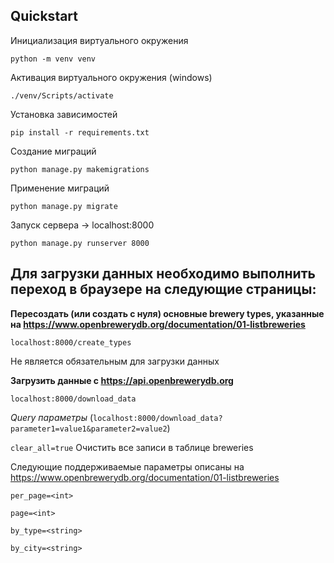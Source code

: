 ## Quickstart

Инициализация виртуального окружения

`python -m venv venv`

Активация виртуального окружения (windows)

`./venv/Scripts/activate`

Установка зависимостей

`pip install -r requirements.txt`

Создание миграций

`python manage.py makemigrations`

Применение миграций

`python manage.py migrate` 

Запуск сервера -> localhost:8000

`python manage.py runserver 8000`

## Для загрузки данных необходимо выполнить переход в браузере на следующие страницы:

**Пересоздать (или создать с нуля) основные brewery types, указанные на https://www.openbrewerydb.org/documentation/01-listbreweries**

`localhost:8000/create_types`

Не является обязательным для загрузки данных

**Загрузить данные с https://api.openbrewerydb.org**

`localhost:8000/download_data`

*Query параметры* (`localhost:8000/download_data?parameter1=value1&parameter2=value2`)

`clear_all=true` Очистить все записи в таблице breweries

Следующие поддерживаемые параметры описаны на https://www.openbrewerydb.org/documentation/01-listbreweries

`per_page=<int>`

`page=<int>`

`by_type=<string>` 

`by_city=<string>`
